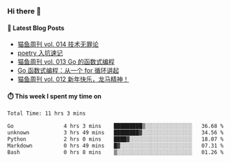 ### Hi there 👋


#### 📖 Latest Blog Posts
<!-- BLOG-POST-LIST:START -->
- [猫鱼周刊 vol. 014 技术无罪论](https://ameow.xyz/archives/weekly-014)
- [poetry 入坑速记](https://ameow.xyz/archives/poetry-intro)
- [猫鱼周刊 vol. 013 Go 的函数式编程](https://ameow.xyz/archives/weekly-013)
- [Go 函数式编程：从一个 for 循环讲起](https://ameow.xyz/archives/go-functional-programming-intro)
- [猫鱼周刊 vol. 012 新年快乐，龙马精神！](https://ameow.xyz/archives/weekly-012)
<!-- BLOG-POST-LIST:END -->

#### ⏱️ This week I spent my time on
<!--START_SECTION:waka-->

```txt
Total Time: 11 hrs 3 mins

Go                4 hrs 3 mins    █████████▒░░░░░░░░░░░░░░░   36.68 %
unknown           3 hrs 49 mins   ████████▓░░░░░░░░░░░░░░░░   34.56 %
Python            2 hrs 0 mins    ████▓░░░░░░░░░░░░░░░░░░░░   18.07 %
Markdown          0 hrs 49 mins   █▓░░░░░░░░░░░░░░░░░░░░░░░   07.31 %
Bash              0 hrs 8 mins    ▒░░░░░░░░░░░░░░░░░░░░░░░░   01.26 %
```

<!--END_SECTION:waka-->

<!--
**LeslieLeung/LeslieLeung** is a ✨ _special_ ✨ repository because its `README.md` (this file) appears on your GitHub profile.

Here are some ideas to get you started:

- 🔭 I’m currently working on ...
- 🌱 I’m currently learning ...
- 👯 I’m looking to collaborate on ...
- 🤔 I’m looking for help with ...
- 💬 Ask me about ...
- 📫 How to reach me: ...
- 😄 Pronouns: ...
- ⚡ Fun fact: ...
-->

